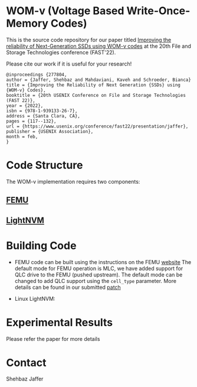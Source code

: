# WOM-v (Voltage Based Write-Once-Memory Codes)

This is the source code repository for our paper titled [Improving the reliability of Next-Generation SSDs using WOM-v codes](https://www.usenix.org/conference/fast22/presentation/jaffer) at the 20th File and Storage Technologies conference (FAST'22).

Please cite our work if it is useful for your research!

```
@inproceedings {277804,
author = {Jaffer, Shehbaz and Mahdaviani, Kaveh and Schroeder, Bianca}
title = {Improving the Reliability of Next Generation {SSDs} using {WOM-v} Codes},
booktitle = {20th USENIX Conference on File and Storage Technologies (FAST 22)},
year = {2022},
isbn = {978-1-939133-26-7},
address = {Santa Clara, CA},
pages = {117--132},
url = {https://www.usenix.org/conference/fast22/presentation/jaffer},
publisher = {USENIX Association},
month = feb,
}

```

# Code Structure

The WOM-v implementation requires two components:

## [FEMU](https://github.com/ucare-uchicago/FEMU)
## [LightNVM](linux_wom/)

# Building Code

- FEMU code can be built using the instructions on the FEMU [website](https://github.com/ucare-uchicago/FEMU)
The default mode for FEMU operation is MLC, we have added support for QLC drive to the FEMU (pushed upstream). The default mode can be changed to add QLC support using the `cell_type` parameter.
More details can be found in our submitted [patch](https://github.com/ucare-uchicago/FEMU/pull/47) 

- Linux LightNVM: 

# Experimental Results

Please refer the paper for more details

# Contact

Shehbaz Jaffer
